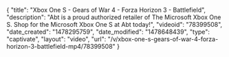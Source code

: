 {
    "title": "Xbox One S - Gears of War 4 - Forza Horizon 3 - Battlefield",
    "description": "Abt is a proud authorized retailer of The Microsoft Xbox One S. Shop for the Microsoft Xbox One S at Abt today!",
    "videoid": "78399508",
    "date_created": "1478295759",
    "date_modified": "1478648439",
    "type": "captivate",
    "layout": "video",
    "url": "\/v\/xbox-one-s-gears-of-war-4-forza-horizon-3-battlefield-mp4\/78399508"
}